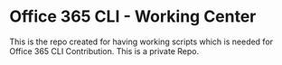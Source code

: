 # Office 365 CLI - Working Center
This is the repo created for having working scripts which is needed for Office 365 CLI Contribution. This is a private Repo.